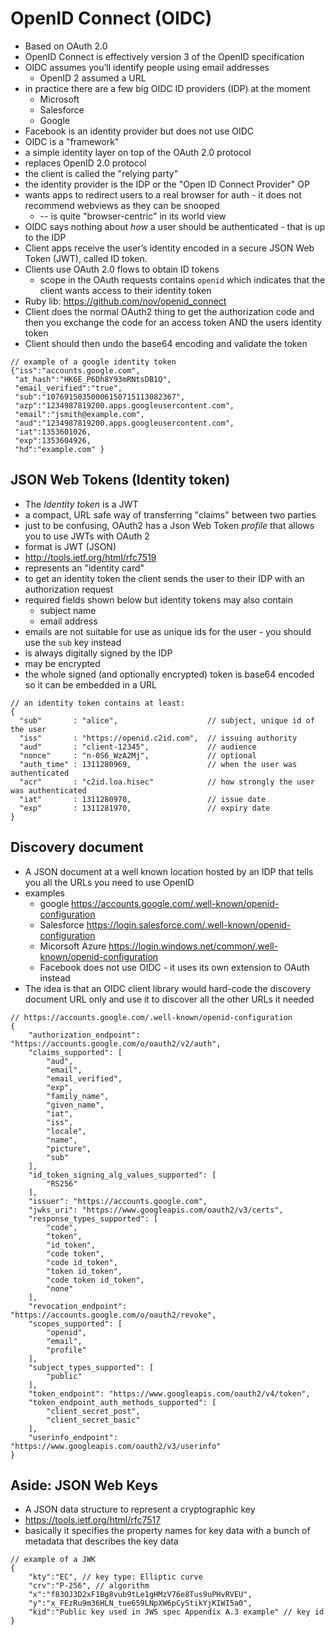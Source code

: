 # OpenID Connect (OIDC)

* Based on OAuth 2.0
* OpenID Connect is effectively version 3 of the OpenID specification
* OIDC assumes you’ll identify people using email addresses
    * OpenID 2 assumed a URL
* in practice there are a few big OIDC ID providers (IDP) at the moment
    * Microsoft
    * Salesforce
    * Google
* Facebook is an identity provider but does not use OIDC
* OIDC is a "framework"
* a simple identity layer on top of the OAuth 2.0 protocol
* replaces OpenID 2.0 protocol
* the client is called the "relying party"
* the identity provider is the IDP or the "Open ID Connect Provider" OP
* wants apps to redirect users to a real browser for auth - it does not recommend webviews as they can be snooped
    * -- is quite "browser-centric" in its world view
* OIDC says nothing about *how* a user should be authenticated - that is up to the IDP
* Client apps receive the user’s identity encoded in a secure JSON Web Token (JWT), called ID token.
* Clients use OAuth 2.0 flows to obtain ID tokens
    * scope in the OAuth requests contains `openid` which indicates that the client wants access to their identity token
* Ruby lib: https://github.com/nov/openid_connect
* Client does the normal OAuth2 thing to get the authorization code and then you exchange the code for an access token AND the users identity token
* Client should then undo the base64 encoding and validate the token

```
// example of a google identity token
{"iss":"accounts.google.com",
 "at_hash":"HK6E_P6Dh8Y93mRNtsDB1Q",
 "email_verified":"true",
 "sub":"10769150350006150715113082367",
 "azp":"1234987819200.apps.googleusercontent.com",
 "email":"jsmith@example.com",
 "aud":"1234987819200.apps.googleusercontent.com",
 "iat":1353601026,
 "exp":1353604926,
 "hd":"example.com" }
```

## JSON Web Tokens (Identity token)

* The _Identity token_ is a JWT
* a compact, URL safe way of transferring "claims" between two parties
* just to be confusing, OAuth2 has a Json Web Token _profile_ that allows you to use JWTs with OAuth 2
* format is JWT (JSON)
* http://tools.ietf.org/html/rfc7519
* represents an "identity card"
* to get an identity token the client sends the user to their IDP with an authorization request
* required fields shown below but identity tokens may also contain
    * subject name
    * email address
* emails are not suitable for use as unique ids for the user - you should use the `sub` key instead
* is always digitally signed by the IDP
* may be encrypted
* the whole signed (and optionally encrypted) token is base64 encoded so it can be embedded in a URL

```
// an identity token contains at least:
{
  "sub"       : "alice",                    // subject, unique id of the user
  "iss"       : "https://openid.c2id.com",  // issuing authority
  "aud"       : "client-12345",             // audience
  "nonce"     : "n-0S6_WzA2Mj",             // optional
  "auth_time" : 1311280969,                 // when the user was authenticated
  "acr"       : "c2id.loa.hisec"            // how strongly the user was authenticated
  "iat"       : 1311280970,                 // issue date
  "exp"       : 1311281970,                 // expiry date
}
```

## Discovery document

* A JSON document at a well known location hosted by an IDP that tells you all the URLs you need to use OpenID
* examples
    * google https://accounts.google.com/.well-known/openid-configuration
    * Salesforce https://login.salesforce.com/.well-known/openid-configuration
    * Micorsoft Azure https://login.windows.net/common/.well-known/openid-configuration
    * Facebook does not use OIDC - it uses its own extension to OAuth instead
* The idea is that an OIDC client library would hard-code the discovery
  document URL only and use it to discover all the other URLs it needed

```
// https://accounts.google.com/.well-known/openid-configuration
{
    "authorization_endpoint": "https://accounts.google.com/o/oauth2/v2/auth",
    "claims_supported": [
        "aud",
        "email",
        "email_verified",
        "exp",
        "family_name",
        "given_name",
        "iat",
        "iss",
        "locale",
        "name",
        "picture",
        "sub"
    ],
    "id_token_signing_alg_values_supported": [
        "RS256"
    ],
    "issuer": "https://accounts.google.com",
    "jwks_uri": "https://www.googleapis.com/oauth2/v3/certs",
    "response_types_supported": [
        "code",
        "token",
        "id_token",
        "code token",
        "code id_token",
        "token id_token",
        "code token id_token",
        "none"
    ],
    "revocation_endpoint": "https://accounts.google.com/o/oauth2/revoke",
    "scopes_supported": [
        "openid",
        "email",
        "profile"
    ],
    "subject_types_supported": [
        "public"
    ],
    "token_endpoint": "https://www.googleapis.com/oauth2/v4/token",
    "token_endpoint_auth_methods_supported": [
        "client_secret_post",
        "client_secret_basic"
    ],
    "userinfo_endpoint": "https://www.googleapis.com/oauth2/v3/userinfo"
}
```


## Aside: JSON Web Keys

* A JSON data structure to represent a cryptographic key
* https://tools.ietf.org/html/rfc7517
* basically it specifies the property names for key data with a bunch of metadata that describes the key data

```
// example of a JWK
{
    "kty":"EC", // key type: Elliptic curve
    "crv":"P-256", // algorithm
    "x":"f83OJ3D2xF1Bg8vub9tLe1gHMzV76e8Tus9uPHvRVEU",
    "y":"x_FEzRu9m36HLN_tue659LNpXW6pCyStikYjKIWI5a0",
    "kid":"Public key used in JWS spec Appendix A.3 example" // key id
}
```
